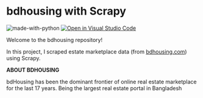 # bdhousing with Scrapy

</hr>

![made-with-python](https://img.shields.io/badge/Made%20with-Python[Scrapy]-1f425f.svg)
[![Open in Visual Studio Code](https://img.shields.io/static/v1?logo=visualstudiocode&label=&message=Open%20in%20Visual%20Studio%20Code&labelColor=2c2c32&color=007acc&logoColor=007acc)](https://github.dev/Nayemjaman/bdhousing)

</hr>

Welcome to the bdhousing repository!

In this project, I scraped estate marketplace data (from [bdhousing.com](https://www.bdhousing.com/)) using Scrapy.


**ABOUT BDHOUSING**

bdHousing has been the dominant frontier of online real estate marketplace
for the last 17 years. Being the largest real estate portal in Bangladesh



